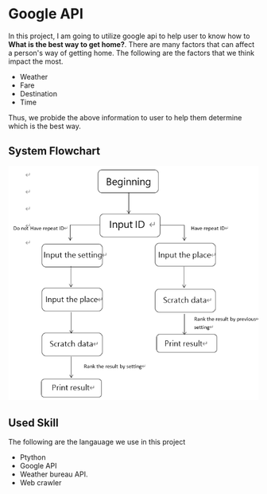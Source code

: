 # Google API

In this project, I am going to utilize google api to help user to know how to **What is the best way to get home?**. There are many factors that can affect a person's way of getting home. The following are the factors that we think impact the most.
* Weather
* Fare
* Destination
* Time

Thus, we probide the above information to user to help them determine which is the best way.
## System Flowchart
![alt text](image-2.png)
## Used Skill
The following are the langauage we use in this project
* Ptython
* Google API
* Weather bureau API.
* Web crawler
